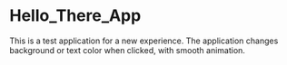 # Hello_There_App
This is a test application for a new experience. The application changes background or text color when clicked, with smooth animation.<br>
